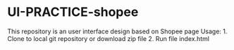 # UI-PRACTICE-shopee
This repository is an user interface design based on Shopee page
  Usage:
      1. Clone to local git repository or download zip file
      2. Run file index.html 
